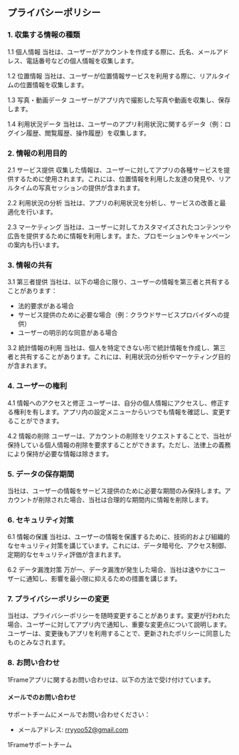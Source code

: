 
## プライバシーポリシー

### 1. 収集する情報の種類
1.1 個人情報
当社は、ユーザーがアカウントを作成する際に、氏名、メールアドレス、電話番号などの個人情報を収集します。

1.2 位置情報
当社は、ユーザーが位置情報サービスを利用する際に、リアルタイムの位置情報を収集します。

1.3 写真・動画データ
ユーザーがアプリ内で撮影した写真や動画を収集し、保存します。

1.4 利用状況データ
当社は、ユーザーのアプリ利用状況に関するデータ（例：ログイン履歴、閲覧履歴、操作履歴）を収集します。

### 2. 情報の利用目的
2.1 サービス提供
収集した情報は、ユーザーに対してアプリの各種サービスを提供するために使用されます。これには、位置情報を利用した友達の発見や、リアルタイムの写真セッションの提供が含まれます。

2.2 利用状況の分析
当社は、アプリの利用状況を分析し、サービスの改善と最適化を行います。

2.3 マーケティング
当社は、ユーザーに対してカスタマイズされたコンテンツや広告を提供するために情報を利用します。また、プロモーションやキャンペーンの案内も行います。

### 3. 情報の共有
3.1 第三者提供
当社は、以下の場合に限り、ユーザーの情報を第三者と共有することがあります：
- 法的要求がある場合
- サービス提供のために必要な場合（例：クラウドサービスプロバイダへの提供）
- ユーザーの明示的な同意がある場合

3.2 統計情報の利用
当社は、個人を特定できない形で統計情報を作成し、第三者と共有することがあります。これには、利用状況の分析やマーケティング目的が含まれます。

### 4. ユーザーの権利
4.1 情報へのアクセスと修正
ユーザーは、自分の個人情報にアクセスし、修正する権利を有します。アプリ内の設定メニューからいつでも情報を確認し、変更することができます。

4.2 情報の削除
ユーザーは、アカウントの削除をリクエストすることで、当社が保持している個人情報の削除を要求することができます。ただし、法律上の義務により保持が必要な情報は除きます。

### 5. データの保存期間
当社は、ユーザーの情報をサービス提供のために必要な期間のみ保持します。アカウントが削除された場合、当社は合理的な期間内に情報を削除します。

### 6. セキュリティ対策
6.1 情報の保護
当社は、ユーザーの情報を保護するために、技術的および組織的なセキュリティ対策を講じています。これには、データ暗号化、アクセス制御、定期的なセキュリティ評価が含まれます。

6.2 データ漏洩対策
万が一、データ漏洩が発生した場合、当社は速やかにユーザーに通知し、影響を最小限に抑えるための措置を講じます。

### 7. プライバシーポリシーの変更
当社は、プライバシーポリシーを随時変更することがあります。変更が行われた場合、ユーザーに対してアプリ内で通知し、重要な変更点について説明します。ユーザーは、変更後もアプリを利用することで、更新されたポリシーに同意したものとみなされます。

### 8. お問い合わせ
1Frameアプリに関するお問い合わせは、以下の方法で受け付けています。

#### メールでのお問い合わせ
サポートチームにメールでお問い合わせください：

- メールアドレス: rryyoo52@gmail.com


1Frameサポートチーム
